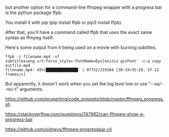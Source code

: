 but another option for a command-line ffmpeg wrapper with a progress bar is the python package ffpb.

You install it with pip (pip install ffpb or pip3 install ffpb).

After that, you'll have a command called ffpb that uses the exact same syntax as ffmpeg itself.

Here's some output from it being used on a movie with burning subtitles.
```
ffpb -i filename.mp4 -vf subtitles=eng.srt:force_style='FontName=DyslexicLo gicFont' -c:a copy
outfile.mp4
filename.mp4: 45%|██████████████▎ | 97752/219384 [30:33<35:29, 57.12 frames/s]
```
But apparently, it doesn't work when you set the log level low or use "--ss/--to/-t" arguments. 

https://github.com/pruperting/code_snippets/blob/master/ffmpeg_progress.sh

https://stackoverflow.com/questions/747982/can-ffmpeg-show-a-progress-bar

https://github.com/sidneys/ffmpeg-progressbar-cli
